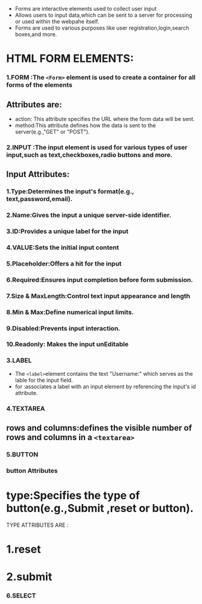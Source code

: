 - Forms are interactive elements used to collect user input
- Allows users to input data,which can be sent to a server for processing or used within the webpahe itself.
- Forms are used to various purposes like user registration,login,search boxes,and more.
# HTML FORM ELEMENTS:
### 1.FORM :The `<Form>` element is used to create a container for all forms of the elements

## Attributes are:

- action: This attribute specifies the URL where the form data will be sent.
- method:This attribute defines how the data is sent to the server(e.g.,"GET" or "POST").

### 2.INPUT :The input element is used for various types of user input,such as text,checkboxes,radio buttons and more.

## Input Attributes:

### 1.Type:Determines the input's format(e.g., text,password,email).
### 2.Name:Gives the input a unique server-side identifier.
### 3.ID:Provides a unique label for the input
### 4.VALUE:Sets the initial input content
### 5.Placeholder:Offers a hit for the input
### 6.Required:Ensures input completion before form submission.
### 7.Size & MaxLength:Control text input appearance and length
### 8.Min & Max:Define numerical input limits.
### 9.Disabled:Prevents input interaction.
### 10.Readonly: Makes the input unEditable

### 3.LABEL
- The `<label>`element contains the text "Username:" which serves as the lable for the input field.
- for :associates a label with an input element by referencing the input's id attribute. 

### 4.TEXTAREA
## rows and columns:defines the visible number of rows and columns in a `<textarea>`
### 5.BUTTON
### button  Attributes
 # type:Specifies the type of button(e.g.,Submit ,reset or button).
 TYPE ATTRIBUTES ARE :
# 1.reset
# 2.submit

### 6.SELECT